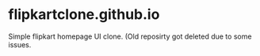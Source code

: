 # flipkartclone.github.io
Simple flipkart homepage UI clone.
(Old reposirty got deleted due to some issues.
